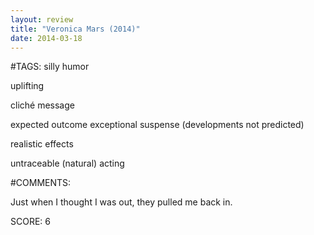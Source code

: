 ```yaml
---
layout: review
title: "Veronica Mars (2014)"
date: 2014-03-18
---
```


#TAGS:
silly humor

uplifting

cliché message

expected outcome
exceptional suspense (developments not predicted)

realistic effects

untraceable (natural) acting

#COMMENTS:

Just when I thought I was out, they pulled me back in.





SCORE:
6
